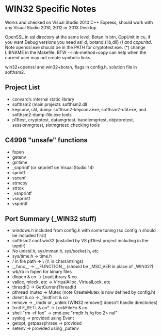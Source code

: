 # WIN32 Specific Notes

Works and checked on Visual Studio 2010 C++ Express, should work with any
Visual Studio 2010, 2012 or 2013 Desktop.

OpenSSL in ssl directory at the same level, Botan in btn, CppUnit in cu,
if you want Debug versions you need ssl_d, botand.{lib,dll} (*) and
cppunitd*. Note openssl.exe should be in the PATH for cryptotest.exe.
(*) change LIBNAME in the Makefile. BTW --link-method=copy can help
when the current user may not create symbolic links.

win32+openssl and win32+botan, flags in config.h, solution file in softhsm2.

## Project List

- convarch: internal static library
- softhsm2 (main project): softhsm2.dll
- keyconv, util, dump: softhsm2-keyconv.exe, softhsm2-util.exe, and softhsm2-dump-file.exe tools
- p11test, cryptotest, datamgrtest, handlemgrtest, objstoretest,
  sessionmgrtest, slotmgrtest: checking tools

## C4996 "unsafe" functions

- fopen
- getenv
- gmtime
- _snprintf (or snprintf on Visual Studio 14)
- sprintf
- sscanf
- strncpy
- strtok
- _vsnprintf
- vsnprintf
- vsprintf

## Port Summary (_WIN32 stuff)

- windows.h included from config.h with some tuning (so config.h should be
  included first)
- softhsm2.conf.win32 (installed by VS p11test project including in the topdir)
- No unistd.h, sys/mman.h, sys/socket.h, etc
- sys/time.h -> time.h
- / in file path -> \ (\\\\ in chars/strings)
- \_\_func\_\_ -> \_\_FUNCTION\_\_ (should be _MSC_VER in place of _WIN32?)
- wb/rb in fopen for binary files
- dlopen & co -> LoadLibrary & co
- valloc, mlock, etc -> VirtualAlloc, VirtualLock, etc
- threadID -> GetCurrentThreadId
- pthread_mutex -> Mutex (note CreateMutex is now defined by config.h)
- dirent & co -> _findfirst & co
- remove -> _rmdir or _unlink (WIN32 remove() doesn't handle directories)
- fcntl F_SETL & co* -> LockFileEx & co
- shell "rm -rf foo" -> cmd.exe "rmdir /s /q foo 2> nul"
- syslog -> provided using Event
- getopt, getpassphrase -> provided
- setenv -> provided using _putenv
